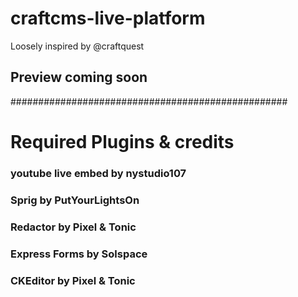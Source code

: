 # craftcms-live-platform
Loosely inspired by @craftquest

## Preview coming soon
##################################################


# Required Plugins & credits

###  youtube live embed by nystudio107
###  Sprig by PutYourLightsOn
###  Redactor by Pixel & Tonic
###  Express Forms by Solspace
###  CKEditor by Pixel & Tonic
